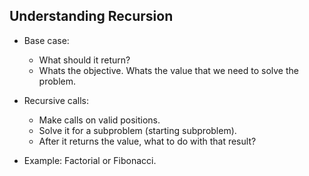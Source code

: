 ## Understanding Recursion
* Base case: 
	* What should it return? 
	* Whats the objective. Whats the value that we need to solve the problem.
* Recursive calls:
	* Make calls on valid positions. 
	* Solve it for a subproblem (starting subproblem).
	* After it returns the value, what to do with that result?

* Example: Factorial or Fibonacci.